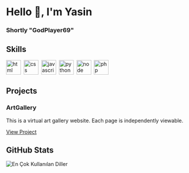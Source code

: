 # Hello 👋, I'm Yasin
### Shortly "GodPlayer69"

## Skills

<p align="left">
<img src="https://cdn.jsdelivr.net/gh/devicons/devicon/icons/html5/html5-original.svg" alt="html" width="40" height="40"/>&nbsp;
<img src="https://cdn.jsdelivr.net/gh/devicons/devicon/icons/css3/css3-original.svg" alt="css" width="40" height="40"/>&nbsp;
<img src="https://cdn.jsdelivr.net/gh/devicons/devicon/icons/javascript/javascript-original.svg" alt="javascript" width="40" height="40"/>&nbsp;
<img src="https://cdn.jsdelivr.net/gh/devicons/devicon/icons/python/python-original.svg" alt="python" width="40" height="40"/>&nbsp;
<img src="https://cdn.jsdelivr.net/gh/devicons/devicon/icons/nodejs/nodejs-original.svg" alt="node" width="40" height="40"/>&nbsp;
<img src="https://cdn.jsdelivr.net/gh/devicons/devicon/icons/php/php-original.svg" alt="php" width="40" height="40"/>&nbsp;
</p>

## Projects

### ArtGallery

This is a virtual art gallery website. Each page is independently viewable.

[View Project](https://github.com/GodPlayer69/ArtGallery)

## GitHub Stats

<img src="https://github-readme-stats.vercel.app/api/top-langs/?username=GodPlayer69&layout=compact&theme=tokyonight" alt="En Çok Kullanılan Diller" />


